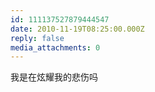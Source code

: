 ```yaml
---
id: 111137527879444547
date: 2010-11-19T08:25:00.000Z
reply: false
media_attachments: 0
---
```


我是在炫耀我的悲伤吗 ​​​​

